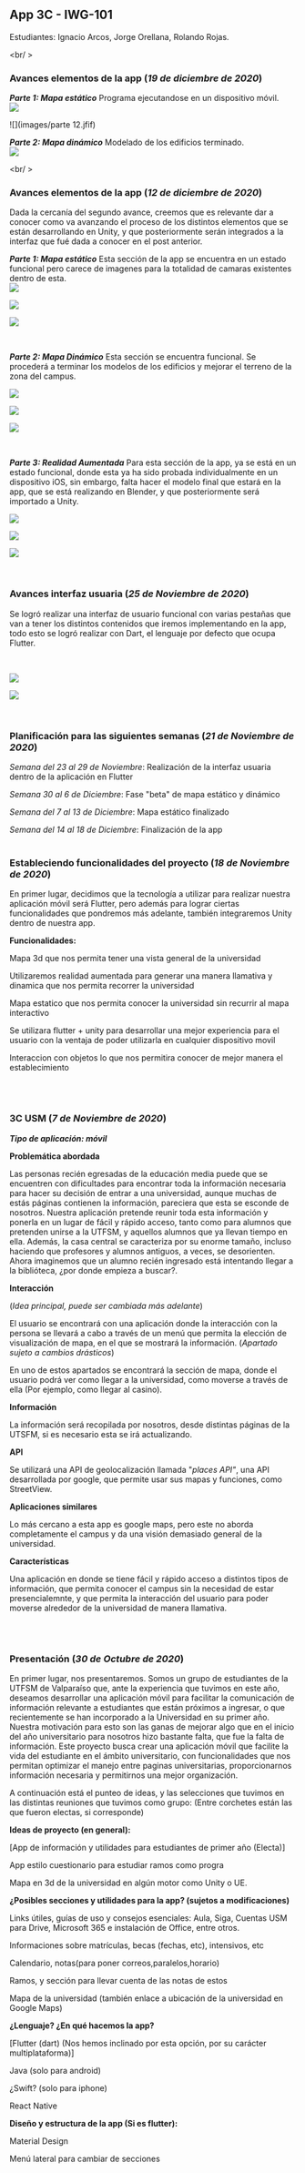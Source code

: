 ## App 3C - IWG-101

Estudiantes: Ignacio Arcos, Jorge Orellana, Rolando Rojas.

<br/ >
### Avances elementos de la app (_19 de diciembre de 2020_)


**_Parte 1: Mapa estático_**
Programa ejecutandose en un dispositivo móvil.
<br/>
![](images/parte11.jfif)

![](images/parte 12.jfif)

**_Parte 2: Mapa dinámico_**
Modelado de los edificios terminado.
<br/>
![](images/modelre.PNG)



<br/ >
### Avances elementos de la app (_12 de diciembre de 2020_)


Dada la cercanía del segundo avance, creemos que es relevante dar a conocer como va avanzando el proceso de los distintos elementos que se están desarrollando en Unity, y que posteriormente serán integrados a la interfaz que fué dada a conocer en el post anterior.


**_Parte 1: Mapa estático_**
Esta sección de la app  se encuentra en un estado funcional pero carece de imagenes para la totalidad de camaras existentes dentro de esta.
<br/>
![](images/Screenshot%20(14).png)

![](images/Screenshot%20(15).png)

![](images/Screenshot%20(16).png)


<br/>

**_Parte 2: Mapa Dinámico_**
Esta sección se encuentra funcional. Se procederá a terminar los modelos de los edificios y mejorar el terreno de la zona del campus.

![](images/Unity0.PNG)

![](images/Unity1.PNG)

![](images/Unity2.PNG)

<br/>

**_Parte 3: Realidad Aumentada_**
Para esta sección de la app, ya se está en un estado funcional, donde esta ya ha sido probada individualmente en un dispositivo iOS, sin embargo, falta hacer el modelo final que estará en la app, que se está realizando en Blender, y que posteriormente será importado a Unity.

![](images/S2f2.jpeg)

![](images/S2f1.jpeg)

![](images/S2f3.png)

<br />

### Avances interfaz usuaria (_25 de Noviembre de 2020_)


Se logró realizar una interfaz de usuario funcional con varias pestañas que van a tener los distintos contenidos que iremos implementando en la app, todo esto se logró realizar con Dart, el lenguaje por defecto que ocupa Flutter. 

<br />

![](images/S1f1.png)

![](images/S1f2.png)


<br />

### Planificación para las siguientes semanas (_21 de Noviembre de 2020_)

_Semana del 23 al 29 de Noviembre_: Realización de la interfaz usuaria dentro de la aplicación en Flutter

_Semana 30 al 6 de Diciembre_: Fase "beta" de mapa estático y dinámico

_Semana del 7 al 13 de Diciembre_: Mapa estático finalizado

_Semana del 14 al 18 de Diciembre_: Finalización de la app
<br />
<br />

### Estableciendo funcionalidades del proyecto (_18 de Noviembre de 2020_)

En primer lugar, decidimos que la tecnología a utilizar para realizar nuestra aplicación móvil será Flutter, pero además para lograr ciertas funcionalidades que pondremos más adelante, también integraremos Unity dentro de nuestra app.

**Funcionalidades:**

Mapa 3d que nos permita tener una vista general de la universidad

Utilizaremos realidad aumentada para generar una manera llamativa y dinamica que nos permita recorrer la universidad

Mapa estatico que  nos permita conocer la universidad sin recurrir al mapa interactivo

Se utilizara flutter + unity para desarrollar una mejor experiencia para el usuario con la ventaja de poder utilizarla en cualquier dispositivo movil

Interaccion con objetos lo que nos permitira conocer de mejor manera el establecimiento

<br />
<br />

### 3C USM (_7 de Noviembre de 2020_)
**_Tipo de aplicación: móvil_**

**Problemática abordada**

Las personas recién egresadas de la educación media puede que se encuentren con dificultades para encontrar toda la información necesaria para hacer su decisión de entrar a una universidad, aunque muchas de estás páginas contienen la información, pareciera que esta se esconde de nosotros.
Nuestra aplicación pretende reunir toda esta información y ponerla en un lugar de fácil y rápido acceso, tanto como para alumnos que pretenden unirse a la UTFSM, y aquellos alumnos que ya llevan tiempo en ella.
Además, la casa central se caracteriza por su enorme tamaño, incluso haciendo que profesores y alumnos antiguos, a veces, se desorienten. Ahora imaginemos que un alumno recién ingresado está intentando llegar a la biblióteca, ¿por donde empieza a buscar?.

**Interacción**

(_Idea principal, puede ser cambiada más adelante_)

El usuario se encontrará con una aplicación donde la interacción con la persona se llevará a cabo a través de un menú que permita la elección de visualización de mapa, en el que se mostrará la información.
(_Apartado sujeto a cambios drásticos_)

En uno de estos apartados se encontrará la sección de mapa, donde el usuario podrá ver como llegar a la universidad, como moverse a través de ella (Por ejemplo, como llegar al casino).

**Información**

La información será recopilada por nosotros, desde distintas páginas de la UTSFM, si es necesario esta se irá actualizando.

**API**

Se utilizará una API de geolocalización llamada "_places API"_, una API desarrollada por google, que permite usar sus mapas y funciones, como StreetView.

**Aplicaciones similares**

Lo más cercano a esta app es google maps, pero este no aborda completamente el campus y da una visión demasiado general de la universidad.

**Características**

Una aplicación en donde se tiene fácil y rápido acceso a distintos tipos de información, que permita conocer el campus sin la necesidad de estar presencialemnte, y que permita la interacción del usuario para poder moverse alrededor de la universidad de manera llamativa.

<br />
<br />

### Presentación (_30 de Octubre de 2020_)

En primer lugar, nos presentaremos. Somos un grupo de estudiantes de la UTFSM de Valparaíso que, ante la experiencia que tuvimos en este año, deseamos desarrollar una aplicación móvil para facilitar la comunicación de información relevante a estudiantes que están próximos a ingresar, o que recientemente se han incorporado a la Universidad en su primer año. Nuestra motivación para esto son las ganas de mejorar algo que en el inicio del año universitario para nosotros hizo bastante falta, que fue la falta de información.
Este proyecto busca crear una aplicación móvil que facilite la vida del estudiante en el ámbito universitario, con funcionalidades que nos permitan optimizar el manejo entre paginas universitarias, proporcionarnos información necesaria y permitirnos una mejor organización.

A continuación está el punteo de ideas, y las selecciones que tuvimos en las distintas reuniones que tuvimos como grupo: (Entre corchetes están las que fueron electas, si corresponde)

**Ideas de proyecto (en general):**

[App de información y utilidades para estudiantes de primer año (Electa)]

App estilo cuestionario para estudiar ramos como progra 

Mapa en 3d de la universidad en algún motor como Unity o UE.


**¿Posibles secciones y utilidades para la app? (sujetos a modificaciones)**

Links útiles, guías de uso y consejos esenciales: Aula, Siga, Cuentas USM para Drive, Microsoft 365 e instalación de Office, entre otros.

Informaciones sobre matrículas, becas (fechas, etc), intensivos, etc

Calendario, notas(para poner correos,paralelos,horario)

Ramos, y sección para llevar cuenta de las notas de estos

Mapa de la universidad (también enlace a ubicación de la universidad en Google Maps)



**¿Lenguaje? ¿En qué hacemos la app?**

[Flutter (dart) (Nos hemos inclinado por esta opción, por su carácter multiplataforma)]

Java (solo para android)

¿Swift? (solo para iphone)

React Native



**Diseño y estructura de la app (Si es flutter):**

Material Design

Menú lateral para cambiar de secciones

